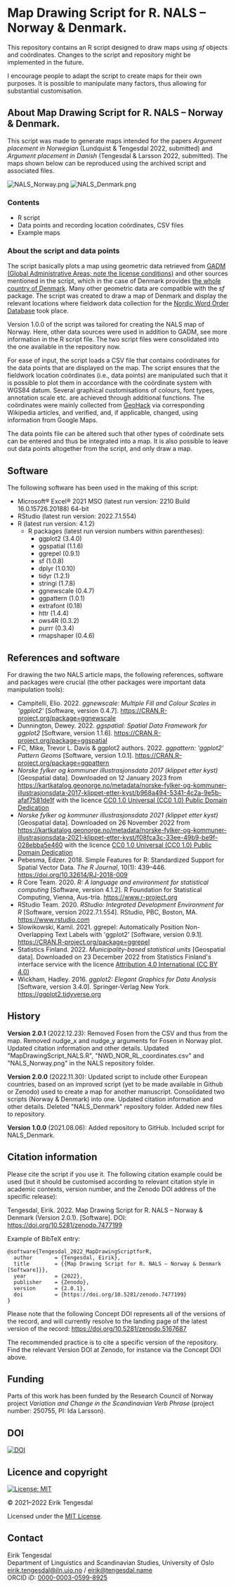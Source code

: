 # Map Drawing Script for R. NALS – Norway & Denmark.
This repository contains an R script designed to draw maps using *sf* objects and coördinates. Changes to the script and repository might be implemented in the future.

I encourage people to adapt the script to create maps for their own purposes. It is possible to manipulate many factors, thus allowing for substantial customisation.

## About Map Drawing Script for R. NALS – Norway & Denmark.
This script was made to generate maps intended for the papers *Argument placement in Norwegian* (Lundquist & Tengesdal 2022, submitted) and *Argument placement in Danish* (Tengesdal & Larsson 2022, submitted). The maps shown below can be reproduced using the archived script and associated files.

![NALS_Norway.png](https://github.com/EirikTengesdal/MapDrawingScriptforR/blob/main/NALS/NALS_Norway.png)
![NALS_Denmark.png](https://github.com/EirikTengesdal/MapDrawingScriptforR/blob/main/NALS/NALS_Denmark.png)

### Contents
* R script
* Data points and recording location coördinates, CSV files
* Example maps

### About the script and data points
The script basically plots a map using geometric data retrieved from [GADM (Global Administrative Areas; note the license conditions)](https://gadm.org/license.html) and other sources mentioned in the script, which in the case of Denmark provides [the whole country of Denmark](https://biogeo.ucdavis.edu/data/gadm3.6/gpkg/gadm36_DNK_gpkg.zip). Many other geometric data are compatible with the *sf* package. The script was created to draw a map of Denmark and display the relevant locations where fieldwork data collection for the [Nordic Word Order Database](https://www.hf.uio.no/iln/english/about/organization/text-laboratory/projects/nwd/index.html) took place.

Version 1.0.0 of the script was tailored for creating the NALS map of Norway. Here, other data sources were used in addition to GADM, see more information in the R script file. The two script files were consolidated into the one available in the repository now.

For ease of input, the script loads a CSV file that contains coördinates for the data points that are displayed on the map. The script ensures that the fieldwork location coördinates (i.e., data points) are manipulated such that it is possible to plot them in accordance with the coördinate system with WGS84 datum. Several graphical customisations of colours, font types, annotation scale etc. are achieved through additional functions. The coördinates were mainly collected from [GeoHack](https://geohack.toolforge.org/) via corresponding Wikipedia articles, and verified, and, if applicable, changed, using information from Google Maps.

The data points file can be altered such that other types of coördinate sets can be entered and thus be integrated into a map. It is also possible to leave out data points altogether from the script, and only draw a map.

## Software
The following software has been used in the making of this script:

* Microsoft® Excel® 2021 MSO (latest run version: 2210 Build 16.0.15726.20188) 64-bit
* RStudio (latest run version: 2022.7.1.554)
* R (latest run version: 4.1.2)
  * R packages (latest run version numbers within parentheses):
	  * ggplot2 (3.4.0)
	  * ggspatial (1.1.6)
	  * ggrepel (0.9.1)
	  * sf (1.0.8)
	  * dplyr (1.0.10)
	  * tidyr (1.2.1)
	  * stringi (1.7.8)
	  * ggnewscale (0.4.7)
	  * ggpattern (1.0.1)
	  * extrafont (0.18)
	  * httr (1.4.4)
	  * ows4R (0.3.2)
	  * purrr (0.3.4)
	  * rmapshaper (0.4.6)

## References and software
For drawing the two NALS article maps, the following references, software and packages were crucial (the other packages were important data manipulation tools):

* Campitelli, Elio. 2022. *ggnewscale: Multiple Fill and Colour Scales in 'ggplot2'* [Software, version 0.4.7]. https://CRAN.R-project.org/package=ggnewscale
* Dunnington, Dewey. 2022. *ggspatial: Spatial Data Framework for ggplot2* [Software, version 1.1.6]. https://CRAN.R-project.org/package=ggspatial
* FC, Mike, Trevor L. Davis & ggplot2 authors. 2022. *ggpattern: 'ggplot2' Pattern Geoms* [Software, version 1.0.1]. https://CRAN.R-project.org/package=ggpattern
* *Norske fylker og kommuner illustrasjonsdata 2017 (klippet etter kyst)* [Geospatial data]. Downloaded on 12 January 2023 from https://kartkatalog.geonorge.no/metadata/norske-fylker-og-kommuner-illustrasjonsdata-2017-klippet-etter-kyst/b968a494-5341-4c2a-9e5b-afaf7581de1f with the licence [CC0 1.0 Universal (CC0 1.0) Public Domain Dedication](https://creativecommons.org/publicdomain/zero/1.0/)
* *Norske fylker og kommuner illustrasjonsdata 2021 (klippet etter kyst)* [Geospatial data]. Downloaded on 26 November 2022 from https://kartkatalog.geonorge.no/metadata/norske-fylker-og-kommuner-illustrasjonsdata-2021-klippet-etter-kyst/f08fca3c-33ee-49b9-be9f-028ebba5e460 with the licence [CC0 1.0 Universal (CC0 1.0) Public Domain Dedication](https://creativecommons.org/publicdomain/zero/1.0/)
* Pebesma, Edzer. 2018. Simple Features for R: Standardized Support for Spatial Vector Data. *The R Journal*, 10(1): 439–446. https://doi.org/10.32614/RJ-2018-009
* R Core Team. 2020. *R: A language and environment for statistical computing* [Software, version 4.1.2]. R Foundation for Statistical Computing, Vienna, Aus-tria. https://www.r-project.org
* RStudio Team. 2020. *RStudio: Integrated Development Environment for R* [Software, version 2022.7.1.554]. RStudio, PBC, Boston, MA. https://www.rstudio.com
* Slowikowski, Kamil. 2021. ggrepel: Automatically Position Non-Overlapping Text Labels with 'ggplot2' [Software, version 0.9.1]. https://CRAN.R-project.org/package=ggrepel
* Statistics Finland. 2022. *Municipality-based statistical units* [Geospatial data]. Downloaded on 23 December 2022 from Statistics Finland's interface service with the licence [Attribution 4.0 International (CC BY 4.0)](https://creativecommons.org/licenses/by/4.0/deed.en)
* Wickham, Hadley. 2016. *ggplot2: Elegant Graphics for Data Analysis* [Software, version 3.4.0]. Springer-Verlag New York. https://ggplot2.tidyverse.org

## History
**Version 2.0.1** (2022.12.23): Removed Fosen from the CSV and thus from the map. Removed nudge_x and nudge_y arguments for Fosen in Norway plot. Updated citation information and other details. Updated "MapDrawingScript_NALS.R", "NWD_NOR_RL_coordinates.csv" and "NALS_Norway.png" in the NALS repository folder.

**Version 2.0.0** (2022.11.30): Updated script to include other European countries, based on an improved script (yet to be made available in Github or Zenodo) used to create a map for another manuscript. Consolidated two scripts (Norway & Denmark) into one. Updated citation information and other details. Deleted "NALS_Denmark" repository folder. Added new files to repository.

**Version 1.0.0** (2021.08.06): Added repository to GitHub. Included script for NALS_Denmark.

## Citation information
Please cite the script if you use it. The following citation example could be used (but it should be customised according to relevant citation style in academic contexts, version number, and the Zenodo DOI address of the specific release):

Tengesdal, Eirik. 2022. Map Drawing Script for R. NALS – Norway & Denmark (Version 2.0.1). [Software]. DOI: https://doi.org/10.5281/zenodo.7477199

Example of BibTeX entry:
```
@software{Tengesdal_2022_MapDrawingScriptforR,
  author       = {Tengesdal, Eirik},
  title        = {{Map Drawing Script for R. NALS – Norway & Denmark [Software]}},
  year         = {2022},
  publisher    = {Zenodo},
  version      = {2.0.1},
  doi          = {https://doi.org/10.5281/zenodo.7477199}
}
```

Please note that the following Concept DOI represents all of the versions of the record, and will currently resolve to the landing page of the latest version of the record: https://doi.org/10.5281/zenodo.5167687

The recommended practice is to cite a specific version of the repository. Find the relevant Version DOI at Zenodo, for instance via the Concept DOI above.

## Funding
Parts of this work has been funded by the Research Council of Norway project *Variation and Change in the Scandinavian Verb Phrase* (project number: 250755, PI: Ida Larsson).

## DOI
[![DOI](https://zenodo.org/badge/393439333.svg)](https://zenodo.org/badge/latestdoi/393439333)

## Licence and copyright
[![License: MIT](https://img.shields.io/badge/License-MIT-yellow.svg)](https://opensource.org/licenses/MIT)

© 2021–2022 Eirik Tengesdal

Licensed under the [MIT License](LICENSE).

## Contact
Eirik Tengesdal  
Department of Linguistics and Scandinavian Studies, University of Oslo  
eirik.tengesdal@iln.uio.no / eirik@tengesdal.name  
ORCID iD: [0000-0003-0599-8925](https://orcid.org/0000-0003-0599-8925)
